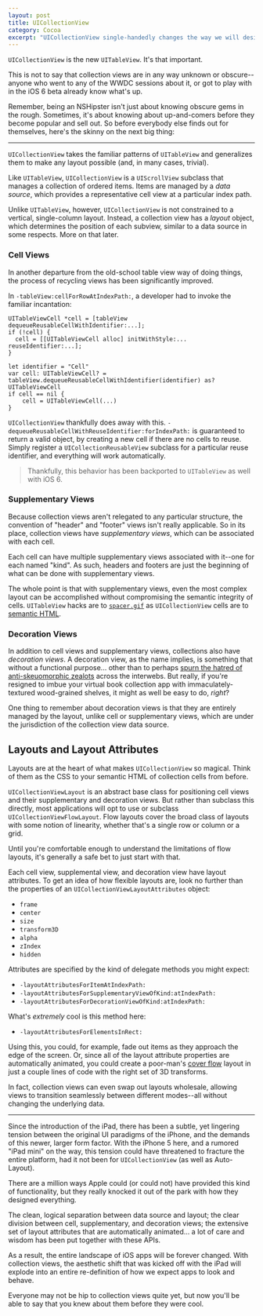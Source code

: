 ```yaml
---
layout: post
title: UICollectionView
category: Cocoa
excerpt: "UICollectionView single-handedly changes the way we will design and develop iOS apps from here on out. This is not to say that collection views are in any way unknown or obscure. But being an NSHipster isn't just about knowing obscure gems in the rough. Sometimes, it's about knowing about up-and-comers before they become popular and sell out."
---
```


`UICollectionView` is the new `UITableView`. It's that important.

This is not to say that collection views are in any way unknown or obscure--anyone who went to any of the WWDC sessions about it, or got to play with in the iOS 6 beta already know what's up.

Remember, being an NSHipster isn't just about knowing obscure gems in the rough. Sometimes, it's about knowing about up-and-comers before they become popular and sell out. So before everybody else finds out for themselves, here's the skinny on the next big thing:

---

`UICollectionView` takes the familiar patterns of `UITableView` and generalizes them to make any layout possible (and, in many cases, trivial).

Like `UITableView`, `UICollectionView` is a `UIScrollView` subclass that manages a collection of ordered items. Items are managed by a _data source_, which provides a representative cell view at a particular index path.

Unlike `UITableView`, however, `UICollectionView` is not constrained to a vertical, single-column layout. Instead, a collection view has a _layout_ object, which determines the position of each subview, similar to a data source in some respects. More on that later.

### Cell Views

In another departure from the old-school table view way of doing things, the process of recycling views has been significantly improved.

In `-tableView:cellForRowAtIndexPath:`, a developer had to invoke the familiar incantation:

~~~{objective-c}
UITableViewCell *cell = [tableView dequeueReusableCellWithIdentifier:...];
if (!cell) {
  cell = [[UITableViewCell alloc] initWithStyle:... reuseIdentifier:...];
}
~~~
~~~{swift}
let identifier = "Cell"
var cell: UITableViewCell? = tableView.dequeueReusableCellWithIdentifier(identifier) as? UITableViewCell
if cell == nil {
    cell = UITableViewCell(...)
}
~~~

`UICollectionView` thankfully does away with this. `-dequeueReusableCellWithReuseIdentifier:forIndexPath:` is guaranteed to return a valid object, by creating a new cell if there are no cells to reuse. Simply register a `UICollectionReusableView` subclass for a particular reuse identifier, and everything will work automatically.

> Thankfully, this behavior has been backported to `UITableView` as well with iOS 6.

### Supplementary Views

Because collection views aren't relegated to any particular structure, the convention of "header" and "footer" views isn't really applicable. So in its place, collection views have _supplementary views_, which can be associated with each cell.

Each cell can have multiple supplementary views associated with it--one for each named "kind". As such, headers and footers are just the beginning of what can be done with supplementary views.

The whole point is that with supplementary views, even the most complex layout can be accomplished without compromising the semantic integrity of cells. `UITableView` hacks are to [`spacer.gif`](http://en.wikipedia.org/wiki/Spacer_GIF) as `UICollectionView` cells are to [semantic HTML](http://en.wikipedia.org/wiki/Semantic_HTML).

### Decoration Views

In addition to cell views and supplementary views, collections also have _decoration views_. A decoration view, as the name implies, is something that without a functional purpose... other than to perhaps [spurn the hatred of anti-skeuomorphic zealots](http://skeu.it) across the interwebs. But really, if you're resigned to imbue your virtual book collection app with immaculately-textured wood-grained shelves, it might as well be easy to do, _right_?

One thing to remember about decoration views is that they are entirely managed by the layout, unlike cell or supplementary views, which are under the jurisdiction of the collection view data source.

## Layouts and Layout Attributes

Layouts are at the heart of what makes `UICollectionView` so magical. Think of them as the CSS to your semantic HTML of collection cells from before.

`UICollectionViewLayout` is an abstract base class for positioning cell views and their supplementary and decoration views. But rather than subclass this directly, most applications will opt to use or subclass `UICollectionViewFlowLayout`. Flow layouts cover the broad class of layouts with some notion of linearity, whether that's a single row or column or a grid.

Until you're comfortable enough to understand the limitations of flow layouts, it's generally a safe bet to just start with that.

Each cell view, supplemental view, and decoration view have layout attributes. To get an idea of how flexible layouts are, look no further than the properties of an `UICollectionViewLayoutAttributes` object:

- `frame`
- `center`
- `size`
- `transform3D`
- `alpha`
- `zIndex`
- `hidden`

Attributes are specified by the kind of delegate methods you might expect:

- `-layoutAttributesForItemAtIndexPath:`
- `-layoutAttributesForSupplementaryViewOfKind:atIndexPath:`
- `-layoutAttributesForDecorationViewOfKind:atIndexPath:`

What's _extremely_ cool is this method here:

- `-layoutAttributesForElementsInRect:`

Using this, you could, for example, fade out items as they approach the edge of the screen. Or, since all of the layout attribute properties are automatically animated, you could create a poor-man's [cover flow](http://en.wikipedia.org/wiki/Cover_Flow) layout in just a couple lines of code with the right set of 3D transforms.

In fact, collection views can even swap out layouts wholesale, allowing views to transition seamlessly between different modes--all without changing the underlying data.

---

Since the introduction of the iPad, there has been a subtle, yet lingering tension between the original UI paradigms of the iPhone, and the demands of this newer, larger form factor. With the iPhone 5 here, and a rumored "iPad mini" on the way, this tension could have threatened to fracture the entire platform, had it not been for `UICollectionView` (as well as Auto-Layout).

There are a million ways Apple could (or could not) have provided this kind of functionality, but they really knocked it out of the park with how they designed everything.

The clean, logical separation between data source and layout; the clear division between cell, supplementary, and decoration views; the extensive set of layout attributes that are automatically animated... a lot of care and wisdom has been put together with these APIs.

As a result, the entire landscape of iOS apps will be forever changed. With collection views, the aesthetic shift that was kicked off with the iPad will explode into an entire re-definition of how we expect apps to look and behave.

Everyone may not be hip to collection views quite yet, but now you'll be able to say that you knew about them before they were cool.
